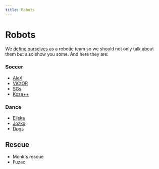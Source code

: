 ```yaml
---
title: Robots
---
```


# Robots

We [define ourselves](/) as a robotic team so we should not only talk about them but
also show you some. And here they are:


### Soccer

- <a href="soccer/index.html#alex">AleX</a>
- <a href="soccer/index.html#victor">ViCtOR</a>
- <a href="soccer/index.html#sgs">SGs</a>
- <a href="soccer/index.html#kozapp">Koza++</a>

### Dance

- <a href="dance/index.html#eliska">Eliska</a>
- <a href="dance/index.html#jozko">Jozko</a>
- <a href="dance/index.html#dogs">Dogs</a>

Rescue
------
- Monk's rescue
- Fuzac


